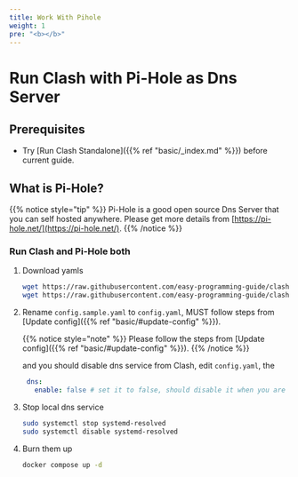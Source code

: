 ```yaml
---
title: Work With Pihole
weight: 1
pre: "<b></b>"
---
```

# Run Clash with Pi-Hole as Dns Server 

## Prerequisites

- Try [Run Clash Standalone]({{% ref "basic/_index.md" %}}) before current guide.

## What is Pi-Hole?

{{% notice style="tip" %}}
Pi-Hole is a good open source Dns Server that you can self hosted anywhere. Please get more details from [https://pi-hole.net/](https://pi-hole.net/).
{{% /notice %}}

### Run Clash and Pi-Hole both

1. Download yamls

    ```sh
    wget https://raw.githubusercontent.com/easy-programming-guide/clash/main/config.sample.yaml
    wget https://raw.githubusercontent.com/easy-programming-guide/clash/main/sample/clash-pihole/docker-compose.yml
    ```

2. Rename `config.sample.yaml` to `config.yaml`, MUST follow steps from [Update config]({{% ref "basic/#update-config" %}}).
    
    {{% notice style="note" %}}
Please follow the steps from [Update config]({{% ref "basic/#update-config" %}}).
    {{% /notice %}}

   and you should disable dns service from Clash, edit `config.yaml`, the 

   ```yaml
    dns:
      enable: false # set it to false, should disable it when you are using pi-hole now.
   ```


3. Stop local dns service 

    ```sh
    sudo systemctl stop systemd-resolved
    sudo systemctl disable systemd-resolved
    ```

4. Burn them up

    ```sh
    docker compose up -d
    ```